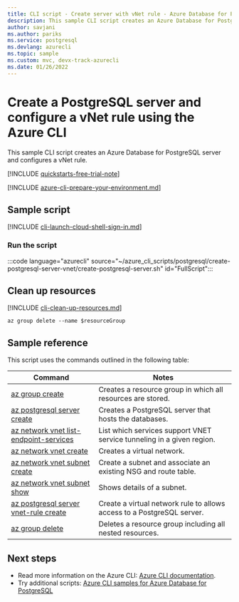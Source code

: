 ```yaml
---
title: CLI script - Create server with vNet rule - Azure Database for PostgreSQL
description: This sample CLI script creates an Azure Database for PostgreSQL server with a service endpoint on a virtual network and configures a vNet rule.
author: savjani
ms.author: pariks
ms.service: postgresql
ms.devlang: azurecli
ms.topic: sample
ms.custom: mvc, devx-track-azurecli
ms.date: 01/26/2022 
---
```


# Create a PostgreSQL server and configure a vNet rule using the Azure CLI

This sample CLI script creates an Azure Database for PostgreSQL server and configures a vNet rule.

[!INCLUDE [quickstarts-free-trial-note](../../../includes/quickstarts-free-trial-note.md)]

[!INCLUDE [azure-cli-prepare-your-environment.md](../../../includes/azure-cli-prepare-your-environment.md)]

## Sample script

[!INCLUDE [cli-launch-cloud-shell-sign-in.md](../../../includes/cli-launch-cloud-shell-sign-in.md)]

### Run the script

:::code language="azurecli" source="~/azure_cli_scripts/postgresql/create-postgresql-server-vnet/create-postgresql-server.sh" id="FullScript":::

## Clean up resources

[!INCLUDE [cli-clean-up-resources.md](../../../includes/cli-clean-up-resources.md)]

```azurecli
az group delete --name $resourceGroup
```

## Sample reference

This script uses the commands outlined in the following table:

| **Command** | **Notes** |
|---|---|
| [az group create](/cli/azure/group#az_group_create) | Creates a resource group in which all resources are stored. |
| [az postgresql server create](/cli/azure/postgres/server/vnet-rule?view=azure-cli-latest#az-postgres-server-vnet-rule-create) | Creates a PostgreSQL server that hosts the databases. |
| [az network vnet list-endpoint-services](/cli/azure/network/vnet#az-network-vnet-list-endpoint-services#az-network-vnet-list-endpoint-services) | List which services support VNET service tunneling in a given region. |
| [az network vnet create](/cli/azure/network/vnet#az-network-vnet-create) | Creates a virtual network. |
| [az network vnet subnet create](/cli/azure/network/vnet#az-network-vnet-subnet-create) | Create a subnet and associate an existing NSG and route table. |
| [az network vnet subnet show](/cli/azure/network/vnet#az-network-vnet-subnet-show) |Shows details of a subnet. |
| [az postgresql server vnet-rule create](/cli/azure/postgres/server/vnet-rule?view=azure-cli-latest#az-postgres-server-vnet-rule-create) | Create a virtual network rule to allows access to a PostgreSQL server. |
| [az group delete](/cli/azure/group#az_group_delete) | Deletes a resource group including all nested resources. |

## Next steps

- Read more information on the Azure CLI: [Azure CLI documentation](/cli/azure).
- Try additional scripts: [Azure CLI samples for Azure Database for PostgreSQL](../sample-scripts-azure-cli.md)
